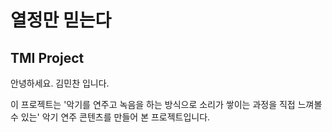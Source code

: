 # 열정만 믿는다

## TMI Project

안녕하세요. 김민찬 입니다.

이 프로젝트는 '악기를 연주고 녹음을 하는 방식으로 소리가 쌓이는 과정을 직접 느껴볼 수 있는'
악기 연주 콘텐츠를 만들어 본 프로젝트입니다.

